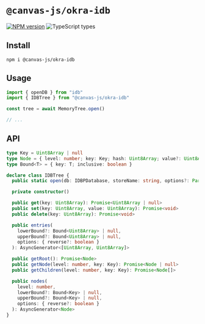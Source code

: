 # `@canvas-js/okra-idb`

[![NPM version](https://img.shields.io/npm/v/@canvas-js/okra-idb)](https://www.npmjs.com/package/@canvas-js/okra-idb) ![TypeScript types](https://img.shields.io/npm/types/@canvas-js/okra-idb)

## Install

```
npm i @canvas-js/okra-idb
```

## Usage

```ts
import { openDB } from "idb"
import { IDBTree } from "@canvas-js/okra-idb"

const tree = await MemoryTree.open()

// ...
```

## API

```ts
type Key = Uint8Array | null
type Node = { level: number; key: Key; hash: Uint8Array; value?: Uint8Array }
type Bound<T> = { key: T; inclusive: boolean }

declare class IDBTree {
  public static open(db: IDBPDatabase, storeName: string, options?: Partial<Metadata>): Promise<IDBTree>

  private constructor()

  public get(key: Uint8Array): Promise<Uint8Array | null>
  public set(key: Uint8Array, value: Uint8Array): Promise<void>
  public delete(key: Uint8Array): Promise<void>

  public entries(
    lowerBound?: Bound<Uint8Array> | null,
    upperBound?: Bound<Uint8Array> | null,
    options: { reverse?: boolean }
  ): AsyncGenerator<[Uint8Array, Uint8Array]>

  public getRoot(): Promise<Node>
  public getNode(level: number, key: Key): Promise<Node | null>
  public getChildren(level: number, key: Key): Promise<Node[]>

  public nodes(
    level: number,
    lowerBound?: Bound<Key> | null,
    upperBound?: Bound<Key> | null,
    options: { reverse?: boolean }
  ): AsyncGenerator<Node>
}
```
